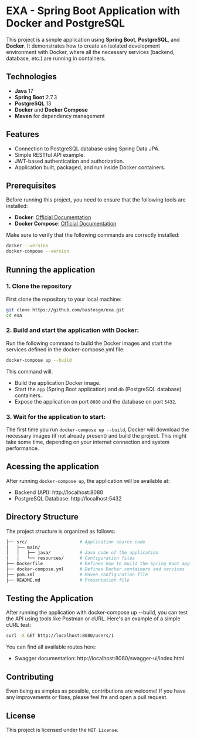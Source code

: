 # EXA - Spring Boot Application with Docker and PostgreSQL

This project is a simple application using **Spring Boot**, **PostgreSQL**, and **Docker**. It demonstrates how to create an isolated development environment with Docker, where all the necessary services (backend, database, etc.) are running in containers.

## Technologies

- **Java** 17
- **Spring Boot** 2.7.3
- **PostgreSQL** 13
- **Docker** and **Docker Compose**
- **Maven** for dependency management

## Features

- Connection to PostgreSQL database using Spring Data JPA.
- Simple RESTful API example.
- JWT-based authentication and authorization.
- Application built, packaged, and run inside Docker containers.

## Prerequisites

Before running this project, you need to ensure that the following tools are installed:

- **Docker**: [Official Documentation](https://docs.docker.com/get-docker/)
- **Docker Compose**: [Official Documentation](https://docs.docker.com/compose/install/)

Make sure to verify that the following commands are correctly installed:

```bash
docker --version
docker-compose --version
```

## Running the application

### 1. Clone the repository

First clone the repository to your local machine:

```bash
git clone https://github.com/bastosgm/exa.git
cd exa
```

### 2. Build and start the application with Docker:

Run the following command to build the Docker images and start the services defined in the docker-compose.yml file:

```bash
docker-compose up --build
```

This command will:

- Build the application Docker image.
- Start the `app` (Spring Boot application) and `db` (PostgreSQL database) containers.
- Expose the application on port `8080` and the database on port `5432`.

### 3. Wait for the application to start:

The first time you run `docker-compose up --build`, Docker will download the necessary images (if not already present) and build the project. This might take some time, depending on your internet connection and system performance.

## Acessing the application

After running `docker-compose up`, the application will be available at:
- Backend (API): http://localhost:8080
- PostgreSQL Database: http://localhost:5432

## Directory Structure

The project structure is organized as follows:

```bash
├── src/                    # Application source code
│   ├── main/
│   │   ├── java/           # Java code of the application
│   │   └── resources/      # Configuration files
├── Dockerfile              # Defines how to build the Spring Boot application image
├── docker-compose.yml      # Defines Docker containers and services
├── pom.xml                 # Maven configuration file
├── README.md               # Presentation file
```

## Testing the Application

After running the application with docker-compose up --build, you can test the API using tools like Postman or cURL. Here's an example of a simple cURL test:

```bash
curl -X GET http://localhost:8080/users/1
```

You can find all available routes here:
- Swagger documentation: http://localhost:8080/swagger-ui/index.html

## Contributing

Even being as simples as possible, contributions are welcome! If you have any improvements or fixes, please feel fre and open a pull request.

## License

This project is licensed under the `MIT License`.